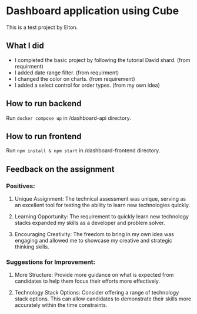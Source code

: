 # Dashboard application using Cube

This is a test project by Elton.

## What I did

- I completed the basic project by following the tutorial David shard. (from requirment)
- I added date range filter. (from requirment)
- I changed the color on charts. (from requirement)
- I added a select control for order types. (from my own idea)

## How to run backend

Run `docker compose up` in /dashboard-api directory.

## How to run frontend

Run `npm install & npm start` in /dashboard-frontend directory.

## Feedback on the assignment

### Positives:
1. Unique Assignment: The technical assessment was unique, serving as an excellent tool for testing the ability to learn new technologies quickly.

2. Learning Opportunity: The requirement to quickly learn new technology stacks expanded my skills as a developer and problem solver.

3. Encouraging Creativity: The freedom to bring in my own idea was engaging and allowed me to showcase my creative and strategic thinking skills.

### Suggestions for Improvement:
1. More Structure: Provide more guidance on what is expected from candidates to help them focus their efforts more effectively.

2. Technology Stack Options: Consider offering a range of technology stack options. This can allow candidates to demonstrate their skills more accurately within the time constraints.